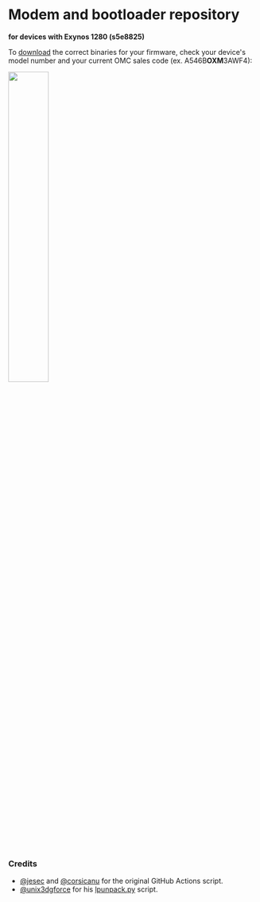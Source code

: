 # Modem and bootloader repository
**for devices with Exynos 1280 (s5e8825)**

To [download](https://github.com/BlackMesa123/proprietary_vendor_samsung_a54x/releases) the correct binaries for your firmware, check your device's model number and your current OMC sales code (ex. A546B**OXM**3AWF4):

<img src="readme-res/omc-info.jpg" width="40%"/>

### Credits
- [@jesec](https://github.com/jesec) and [@corsicanu](https://github.com/corsicanu) for the original GitHub Actions script.
- [@unix3dgforce](https://github.com/unix3dgforce) for his [lpunpack.py](https://github.com/unix3dgforce/lpunpack) script.
